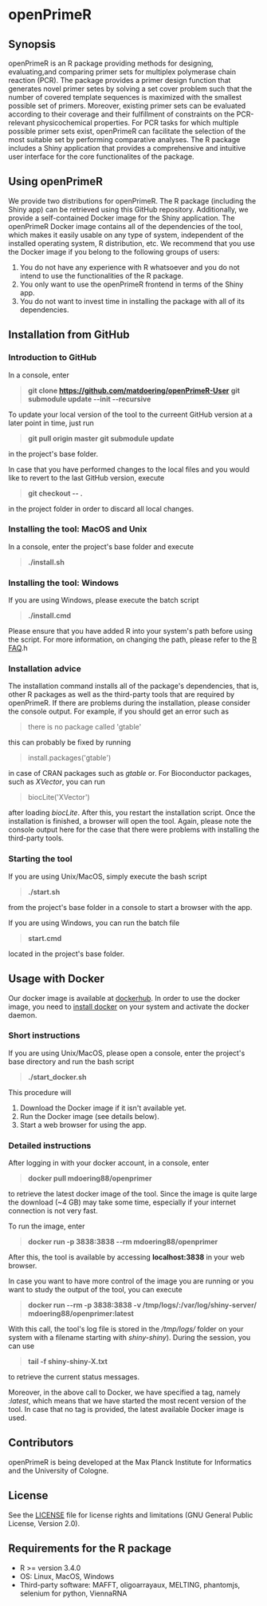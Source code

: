 # openPrimeR
## Synopsis

openPrimeR is an R package providing methods for designing, evaluating,and
comparing primer sets for multiplex polymerase chain reaction (PCR). The package provides a primer design
function that generates novel primer setes by solving a
set cover problem such that the number of covered template sequences is
maximized with the smallest possible set of primers. Moreover, existing primer sets can be evaluated
according to their coverage and their fulfillment of constraints on the
PCR-relevant physicochemical properties. For PCR tasks for which multiple
possible primer sets exist, openPrimeR can facilitate the selection of the
most suitable set by performing comparative analyses. The R package includes a Shiny application that
provides a comprehensive and intuitive user interface for the core functionalites of the package.

## Using openPrimeR

We provide two distributions for openPrimeR. The R package (including the Shiny app) can be retrieved using this GitHub repository. Additionally, we provide a self-contained Docker image for the Shiny application. The openPrimeR Docker image contains all of the dependencies of the tool, which makes it easily usable on any type of system, independent of the installed operating system, R distribution, etc. We recommend that you use the Docker image if you belong to the following groups of users:

1. You do not have any experience with R whatsoever and you do not intend to use the functionalities of the R package.
2. You only want to use the openPrimeR frontend in terms of the Shiny app.
3. You do not want to invest time in installing the package with all of its dependencies.

## Installation from GitHub

### Introduction to GitHub
In a console, enter

>**git clone https://github.com/matdoering/openPrimeR-User**
>**git submodule update --init --recursive**

To update your local version of the tool to the curreent GitHub version at a later point in time, just run

>**git pull origin master**
>**git submodule update**

in the project's base folder. 

In case that you have performed changes to the local files and you would like to revert to the last GitHub version, execute

>**git checkout -- .**

in the project folder in order to discard all local changes.

### Installing the tool: MacOS and Unix

In a console, enter the project's base folder and execute

>**./install.sh**

### Installing the tool: Windows

If you are using Windows, please execute the batch script

>**./install.cmd**

Please ensure that you have added R into your system's path before using the script. For more information, on changing the path, please refer to the [R FAQ](https://cran.r-project.org/bin/windows/base/rw-FAQ.html#Rcmd-is-not-found-in-my-PATH_0021).h

### Installation advice

The installation command installs all of the package's dependencies, that is, other R packages as well as the third-party tools that are required by openPrimeR. 
If there are problems during the installation, please consider the console output. For example, if you should get an error such as

> there is no package called 'gtable'

this can probably be fixed by running

> install.packages('gtable')

in case of CRAN packages such as *gtable* or. For Bioconductor packages, such as *XVector*, you can run

> biocLite('XVector')

after loading *biocLite*. After this, you restart the installation script. Once the installation is finished, a browser will open the tool.
Again, please note the console output here for the case that there were problems with installing the third-party tools.

### Starting the tool

If you are using Unix/MacOS, simply execute the bash script

>**./start.sh**

from the project's base folder in a console to start a browser with the app.

If you are using Windows, you can run the batch file

>**start.cmd**

located in the project's base folder.

## Usage with Docker

Our docker image is available at [dockerhub](https://hub.docker.com/r/mdoering88/openprimer/). In order to use the docker image, you need to [install docker](https://www.docker.com/) on your system and activate the docker daemon. 

### Short instructions

If you are using Unix/MacOS, please open a console, enter the project's base directory and run the bash script

>**./start_docker.sh**

This procedure will

1. Download the Docker image if it isn't available yet.
2. Run the Docker image (see details below).
3. Start a web browser for using the app.

### Detailed instructions

After logging in with your docker account, in a console, enter 

>**docker pull mdoering88/openprimer**

to retrieve the latest docker image of the tool. Since the image is quite large the download (~4 GB) may take some time, especially if your internet connection is not very fast.

To run the image, enter

>**docker run -p 3838:3838 --rm mdoering88/openprimer**

After this, the tool is available by accessing **localhost:3838** in your web browser.

In case you want to have more control of the image you are running or you want to study the output of the tool, you can execute

>**docker run --rm -p 3838:3838 -v /tmp/logs/:/var/log/shiny-server/ mdoering88/openprimer:latest**

With this call, the tool's log file is stored in the */tmp/logs/* folder on your system with a filename starting with *shiny-shiny*). During the session, you can use 

>**tail -f shiny-shiny-X.txt**

to retrieve the current status messages. 

Moreover, in the above call to Docker, we have specified a tag, namely *:latest*, which means that we have started the most recent version of the tool. In case that no tag is provided, the latest available Docker image is used.

## Contributors

openPrimeR is being developed at the Max Planck Institute for Informatics and the University of Cologne.

## License

See the [LICENSE](LICENSE.txt) file for license rights and limitations (GNU General Public License, Version 2.0).

## Requirements for the R package
- R >= version 3.4.0 
- OS: Linux, MacOS, Windows
- Third-party software: MAFFT, oligoarrayaux, MELTING, phantomjs, selenium for python, ViennaRNA

